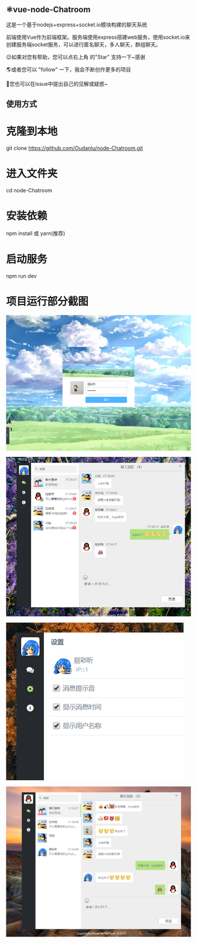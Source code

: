 ⚛️vue-node-Chatroom
---

这是一个基于nodejs+express+socket.io模块构建的聊天系统

前端使用Vue作为前端框架。服务端使用express搭建web服务，使用socket.io来创建服务端socket服务，可以进行匿名聊天，多人聊天，群组聊天。

😉如果对您有帮助，您可以点右上角 的"Star" 支持一下~感谢

🌎或者您可以 "follow" 一下，我会不断创作更多的项目

👋您也可以在issue中提出自己的见解或疑惑~

## 使用方式

# 克隆到本地
git clone https://github.com/Oudanlu/node-Chatroom.git

# 进入文件夹
cd node-Chatroom

# 安装依赖
npm install 或 yarn(推荐)

# 启动服务
npm run dev

# 项目运行部分截图

![Image text](https://github.com/Oudanlu/node-Chatroom/blob/master/static/images/chat1.png)

![Image text](https://github.com/Oudanlu/node-Chatroom/blob/master/static/images/chat2.png)

![Image text](https://github.com/Oudanlu/node-Chatroom/blob/master/static/images/chat3.png)

![Image text](https://github.com/Oudanlu/node-Chatroom/blob/master/static/images/chat4.png)
